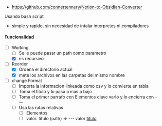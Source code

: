 

- https://github.com/connertennery/Notion-to-Obsidian-Converter



Usando bash script
- simple y rapido, sin necesidad de intalar interpretes ni compiladores

#### Funcionalidad

- [ ] Working
	- [ ] Se le puede pasar un path como parametro
	- [x] es recursivo
- [ ] Reorder
	- [x] Ordena el directorio actual
	- [x] mete los archivos en las carpetas del mismo nombre
- [ ] change Format
	- [ ] Importa la informacion linkeada como csv y lo convierte en tabla
	- [ ] Toma el titulo y lo pasa a mas a bajo
	- [ ] Toma el primer parrafo con Elementos clave varlo y lo encierra con ---
	- [ ] Usa las rutas relativas
		- [ ] Elementos 
		- [ ] valor: titulo (path)  => --- valor [titulo](path)

